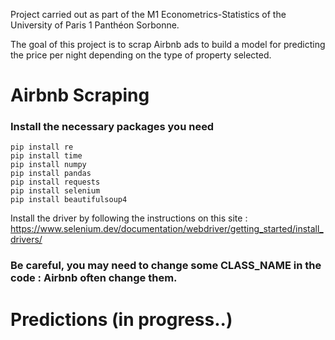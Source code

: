 Project carried out as part of the M1 Econometrics-Statistics of the University of Paris 1 Panthéon Sorbonne. 

The goal of this project is to scrap Airbnb ads to build a model for predicting the price per night depending on the type of property selected. 

# Airbnb Scraping

### Install the necessary packages you need

`pip install re` <br/>
`pip install time` <br/>
`pip install numpy` <br/>
`pip install pandas` <br/>
`pip install requests` <br/>
`pip install selenium` <br/>
`pip install beautifulsoup4` <br/>

Install the driver by following the instructions on this site : https://www.selenium.dev/documentation/webdriver/getting_started/install_drivers/ <br/>

### Be careful, you may need to change some CLASS_NAME in the code : Airbnb often change them. 

# Predictions (in progress..)


